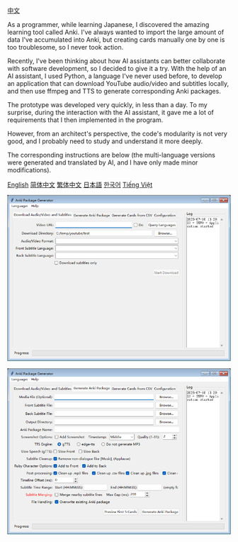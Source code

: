 [中文](README_zh_CN.md)

As a programmer, while learning Japanese, I discovered the amazing learning tool called Anki. I've always wanted to import the large amount of data I've accumulated into Anki, but creating cards manually one by one is too troublesome, so I never took action.

Recently, I've been thinking about how AI assistants can better collaborate with software development, so I decided to give it a try. With the help of an AI assistant, I used Python, a language I've never used before, to develop an application that can download YouTube audio/video and subtitles locally, and then use ffmpeg and TTS to generate corresponding Anki packages.

The prototype was developed very quickly, in less than a day. To my surprise, during the interaction with the AI assistant, it gave me a lot of requirements that I then implemented in the program.

However, from an architect's perspective, the code's modularity is not very good, and I probably need to study and understand it more deeply.

The corresponding instructions are below (the multi-language versions were generated and translated by AI, and I have only made minor modifications).

[English](src/help/help_en.md) [简体中文](src/help/help_zh_hans.md) [繁体中文](src/help/help_zh_hant.md) [日本語](src/help/help_ja.md) [한국어](src/help/help_ko.md)  [Tiếng Việt](src/help/help_vi.md)

![Download Interface](images/DownloadTab.png)

![Interface for generating Anki packages using subtitles](images/GenerateTab.png)
